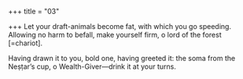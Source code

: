 +++
title = "03"

+++
Let your draft-animals become fat, with which you go speeding.
Allowing no harm to befall, make yourself firm, o lord of the forest  [=chariot].

Having drawn it to you, bold one, having greeted it: the soma from the  Neṣṭar’s cup, o Wealth-Giver—drink it at your turns.